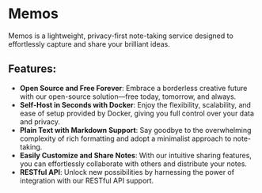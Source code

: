 # Memos

Memos is a lightweight, privacy-first note-taking service designed to effortlessly capture and share your brilliant ideas.

## Features:

- **Open Source and Free Forever**: Embrace a borderless creative future with our open-source solution—free today, tomorrow, and always.
- **Self-Host in Seconds with Docker**: Enjoy the flexibility, scalability, and ease of setup provided by Docker, giving you full control over your data and privacy.
- **Plain Text with Markdown Support**: Say goodbye to the overwhelming complexity of rich formatting and adopt a minimalist approach to note-taking.
- **Easily Customize and Share Notes**: With our intuitive sharing features, you can effortlessly collaborate with others and distribute your notes.
- **RESTful API**: Unlock new possibilities by harnessing the power of integration with our RESTful API support.